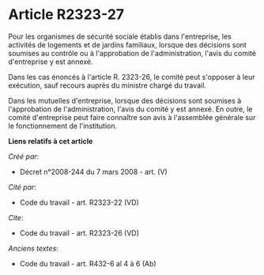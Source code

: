# Article R2323-27

Pour les organismes de sécurité sociale établis dans l'entreprise, les activités de logements et de jardins familiaux,
lorsque des décisions sont soumises au contrôle ou à l'approbation de l'administration, l'avis du comité d'entreprise y est
annexé. 

Dans les cas énoncés à l'article R. 2323-26, le comité peut s'opposer à leur exécution, sauf recours auprès du ministre
chargé du travail. 

Dans les mutuelles d'entreprise, lorsque des décisions sont soumises à l'approbation de l'administration, l'avis du comité y
est annexé. En outre, le comité d'entreprise peut faire connaître son avis à l'assemblée générale sur le fonctionnement de
l'institution.

**Liens relatifs à cet article**

_Créé par_:

  - Décret n°2008-244 du 7 mars 2008 - art. (V)

_Cité par_:

  - Code du travail - art. R2323-22 (VD)

_Cite_:

  - Code du travail - art. R2323-26 (VD)

_Anciens textes_:

  - Code du travail - art. R432-6 al 4 à 6 (Ab)
